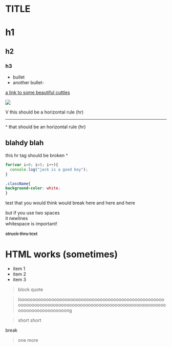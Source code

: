 TITLE
=====
# h1 #
## h2 ##
### h3 ###

- bullet
- another bullet-


[a link to some beautiful cuttles](https://lookatthatfuckingcuttlefish.wordpress.com/page/3/)

![](https://lookatthatfuckingcuttlefish.files.wordpress.com/2011/04/baby_cuttlefish_by_mentaldstruction.jpg)


V this should be a horizontal rule (hr)

-------------

^ that should be an horizontal rule (hr)


blahdy blah
------------
this hr tag should be broken ^


``` javascript
for(var i=0; i<5; i++){
  console.log("jack is a good boy");
}
```

``` css
.className{
background-color: white;
}
```
test that you would think would break here
and here
and here

but if you use two spaces  
it newlines  
whitespace is important!  

~~struck thru text~~


<h1> HTML works (sometimes) </h1>
<ul>
<li> item 1 </li>
<li> item 2 </li>
<li> item 3 </li>
</ul>

> block quote

>looooooooooooooooooooooooooooooooooooooooooooooooooooooooooooooooooooooooooooooooooooooooooooooooooooooooooooooooooooooooooooooong

>short
>short

break

>one more
